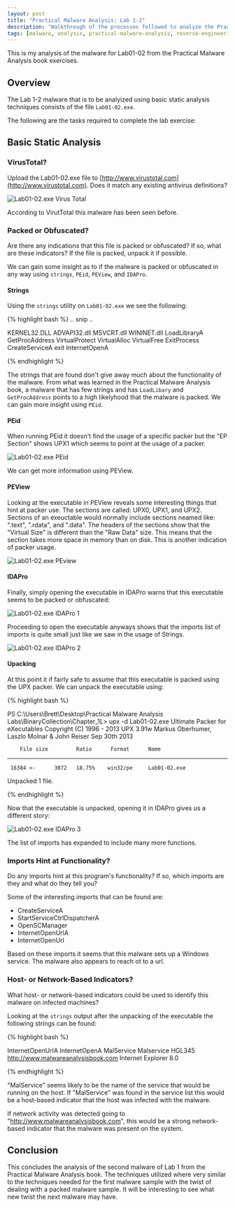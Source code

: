 ```yaml
---
layout: post
title: "Practical Malware Analysis: Lab 1-2"
description: "Walkthrough of the processes followed to analyze the Practical Malware Analysis Lab 1-2 malware."
tags: [malware, analysis, practical-malware-analysis, reverse-engineering]
---
```


This is my analysis of the malware for Lab01-02 from the Practical
Malware Analysis book exercises.


## Overview

The Lab 1-2 malware that is to be analyized using basic static
analysis techniques consists of the file `Lab01-02.exe`.

The following are the tasks required to complete the lab exercise:

## Basic Static Analysis

### VirusTotal?

Upload the Lab01-02.exe file to
[http://www.virustotal.com](http://www.virustotal.com). Does it match
any existing antivirus definitions?

![Lab01-02.exe Virus Total](/assets/PracticalMalwareAnalysis/Lab01/Lab01-02-exe-virus-total.png)

According to VirutTotal this malware has been seen before.

### Packed or Obfuscated?

Are there any indications that this file is packed or obfuscated? If
so, what are these indicators? If the file is packed, unpack it if
possible.

We can gain some insight as to if the malware is packed or obfuscated
in any way using `strings`, `PEid`, `PEView`, and `IDAPro`.

#### Strings

Using the `strings` utility on `Lab01-02.exe` we see the following:

{% highlight bash %}
.. snip ..

KERNEL32.DLL
ADVAPI32.dll
MSVCRT.dll
WININET.dll
LoadLibraryA
GetProcAddress
VirtualProtect
VirtualAlloc
VirtualFree
ExitProcess
CreateServiceA
exit
InternetOpenA

{% endhighlight %}

The strings that are found don't give away much about the
functionality of the malware. From what was learned in the Practical
Malware Analysis book, a malware that has few strings and has
`LoadLibary` and `GetProcAddress` points to a high likelyhood that the
malware is packed. We can gain more insight using `PEid`.


#### PEid

When running PEid it doesn't find the usage of a specific packer but the "EP Section" shows UPX1 which seems to point at the usage of a packer.

![Lab01-02.exe PEid](/assets/PracticalMalwareAnalysis/Lab01/Lab01-02-exe-peid.png)

We can get more information using PEView.

#### PEView

Looking at the executable in PEView reveals some interesting things
that hint at packer use. The sections are called: UPX0, UPX1, and
UPX2. Sections of an exeuctable would normally include sections neamed
like: ".text", ".rdata", and ".data". The headers of the sections show
that the "Virtual Size" is different than the "Raw Data" size. This
means that the section takes more space in memory than on disk. This
is another indication of packer usage.

![Lab01-02.exe PEview](/assets/PracticalMalwareAnalysis/Lab01/Lab01-02-exe-peview.png)

#### IDAPro

Finally, simply opening the executable in IDAPro warns that this
executable seems to be packed or obfuscated:

![Lab01-02.exe IDAPro 1](/assets/PracticalMalwareAnalysis/Lab01/Lab01-02-exe-idapro-1.png)

Proceeding to open the executable anyways shows that the imports list
of imports is quite small just like we saw in the usage of Strings.

![Lab01-02.exe IDAPro 2](/assets/PracticalMalwareAnalysis/Lab01/Lab01-02-exe-idapro-2.png)

#### Upacking

At this point it if fairly safe to assume that this executable is
packed using the UPX packer. We can unpack the executable using:

{% highlight bash %}

PS C:\Users\Brett\Desktop\Practical Malware Analysis Labs\BinaryCollection\Chapter_1L> upx -d Lab01-02.exe
                       Ultimate Packer for eXecutables
                          Copyright (C) 1996 - 2013
UPX 3.91w       Markus Oberhumer, Laszlo Molnar & John Reiser   Sep 30th 2013

        File size         Ratio      Format      Name
   --------------------   ------   -----------   -----------
     16384 <-      3072   18.75%    win32/pe     Lab01-02.exe

Unpacked 1 file.

{% endhighlight %}

Now that the executable is unpacked, opening it in IDAPro gives us a
different story:

![Lab01-02.exe IDAPro 3](/assets/PracticalMalwareAnalysis/Lab01/Lab01-02-exe-idapro-3.png)

The list of imports has expanded to include many more functions.


### Imports Hint at Functionality?

Do any imports hint at this program's functionality? If so, which
imports are they and what do they tell you?

Some of the interesting imports that can be found are:

- CreateServiceA
- StartServiceCtrlDispatcherA
- OpenSCManager
- InternetOpenUrlA
- InternetOpenUrl

Based on these imports it seems that this malware sets up a Windows
service. The malware also appears to reach ot to a url.

### Host- or Network-Based Indicators?

What host- or network-based indicators could be used to identify this
malware on infected machines?

Looking at the `strings` output after the unpacking of the executable
the following strings can be found:

{% highlight bash %}

InternetOpenUrlA
InternetOpenA
MalService
Malservice
HGL345
http://www.malwareanalysisbook.com
Internet Explorer 8.0

{% endhighlight %}

"MalService" seems likely to be the name of the service that would be
running on the host. If "MalService" was found in the service list
this would be a host-based indicator that the host was infected with
the malware.

If network activity was detected going to
"http://www.malwareanalysisbook.com", this would be a strong
network-based indicator that the malware was present on the system.


## Conclusion

This concludes the analysis of the second malware of Lab 1 from the
Practical Malware Analysis book. The techniques utilized where very
similar to the techniques needed for the first malware sample with the
twist of dealing with a packed malware sample. It will be interesting
to see what new twist the next malware may have.
